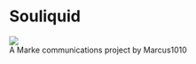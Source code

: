 # Souliquid
<img src="http://marke360.co/img/logo.png" />
<br/>
A Marke communications project by Marcus1010

